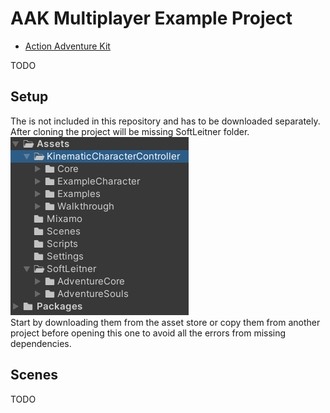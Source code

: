 # __AAK__ Multiplayer Example Project

- [Action Adventure Kit](https://assetstore.unity.com/packages/templates/systems/action-adventure-kit-217284)  

TODO

## Setup

The is not included in this repository and has to be downloaded separately. After cloning the project will be missing SoftLeitner folder.  
![project structure](https://github.com/Schossi/AAK_KinematicCharacterController/blob/main/Project.png)  
Start by downloading them from the asset store or copy them from another project before opening this one to avoid all the errors from missing dependencies.

## Scenes

TODO